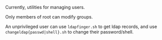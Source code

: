 Currently, utilities for managing users.

Only members of root can modify groups.

An unprivileged user can use `ldapfinger.sh` to get ldap records, and use `changeldap{passwd|shell}.sh` to change their password/shell.
